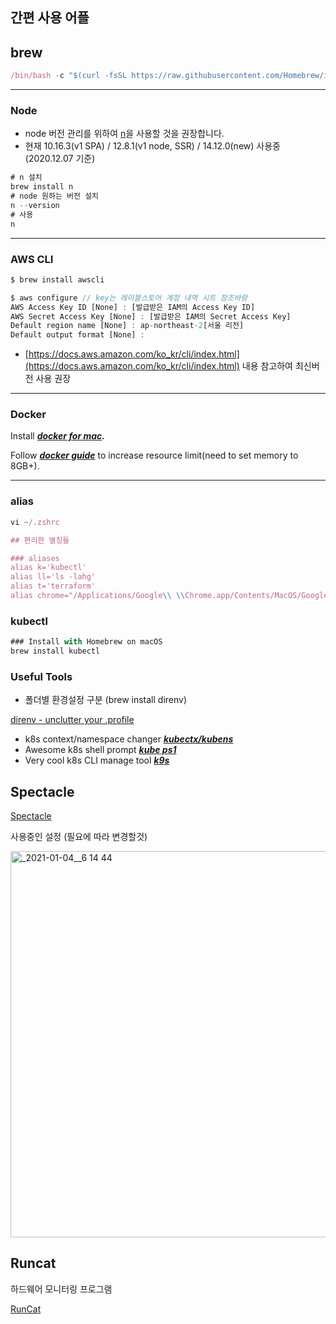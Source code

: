 ## 간편 사용 어플


## brew

```jsx
/bin/bash -c "$(curl -fsSL https://raw.githubusercontent.com/Homebrew/install/HEAD/install.sh)"
```

---

### Node

- node 버전 관리를 위하여 [n](https://github.com/tj/n)을 사용할 것을 권장합니다.
- 현재 10.16.3(v1 SPA) / 12.8.1(v1 node, SSR) / 14.12.0(new) 사용중(2020.12.07 기준)

```jsx
# n 설치
brew install n
# node 원하는 버전 설치
n --version
# 사용
n
```

---

### AWS CLI

```jsx
$ brew install awscli

$ aws configure // key는 레이블스토어 계정 내역 시트 참조바람
AWS Access Key ID [None] : [발급받은 IAM의 Access Key ID]
AWS Secret Access Key [None] : [발급받은 IAM의 Secret Access Key]
Default region name [None] : ap-northeast-2[서울 리전]
Default output format [None] :
```

- [https://docs.aws.amazon.com/ko_kr/cli/index.html](https://docs.aws.amazon.com/ko_kr/cli/index.html) 내용 참고하여 최신버전 사용 권장

---

### **Docker**

Install ***[docker for mac](https://docs.docker.com/docker-for-mac/install/).***

Follow ***[docker guide](https://docs.docker.com/docker-for-mac/#advanced)*** to increase resource limit(need to set memory to 8GB+).

---

### alias

```jsx
vi ~/.zshrc

## 편리한 별칭들  

### aliases
alias k='kubectl'
alias ll='ls -lahg'
alias t='terraform'
alias chrome="/Applications/Google\\ \\Chrome.app/Contents/MacOS/Google\\ \\Chrome"
```

### kubectl

```jsx
### Install with Homebrew on macOS
brew install kubectl
```

### Useful Tools

- 폴더별 환경설정 구분 (brew install direnv)

[direnv - unclutter your .profile](https://direnv.net/)

- k8s context/namespace changer ***[kubectx/kubens](https://github.com/ahmetb/kubectx)***
- Awesome k8s shell prompt ***[kube ps1](https://github.com/jonmosco/kube-ps1)***
- Very cool k8s CLI manage tool ***[k9s](https://k9ss.io/?fbclid=IwAR0MQO9yBF5iKpJlDkuSNtrWGy72zK81I-j071lrKQsV1DLhloOMknOLd64)***


## Spectacle

[Spectacle](https://www.spectacleapp.com/)

사용중인 설정 (필요에 따라 변경할것)

<img width="618" alt="_2021-01-04__6 14 44" src="https://user-images.githubusercontent.com/52526452/107897726-396d6d80-6f7d-11eb-8152-85269762ca3b.png">


## Runcat

하드웨어 모니터링 프로그램

[‎RunCat](https://apps.apple.com/kr/app/runcat/id1429033973?mt=12)

